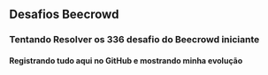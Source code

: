 <h2>Desafios Beecrowd</h2>

<h3>Tentando Resolver os 336 desafio do <a src="https://www.beecrowd.com.br/judge/pt/problems/index/1">Beecrowd</a> iniciante</h3>

<h4>Registrando tudo aqui no GitHub e mostrando minha evolução</h4>